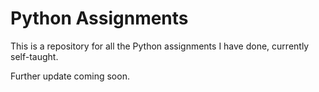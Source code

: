 # Python Assignments
This is a repository for all the Python assignments I have done, currently self-taught.

Further update coming soon.





